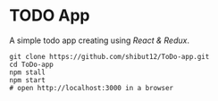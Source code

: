 # TODO App

A simple todo app creating using _React & Redux_.

```shell
git clone https://github.com/shibut12/ToDo-app.git
cd ToDo-app
npm stall
npm start
# open http://localhost:3000 in a browser
```